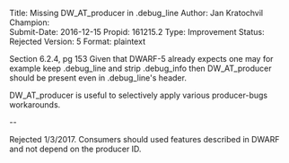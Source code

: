 Title:       Missing DW_AT_producer in .debug_line
Author:      Jan Kratochvil
Champion:    
Submit-Date: 2016-12-15
Propid:      161215.2
Type:        Improvement
Status:      Rejected
Version:     5
Format:      plaintext

Section 6.2.4, pg 153
Given that DWARF-5 already expects one may for example keep .debug_line and strip
.debug_info then DW_AT_producer should be present even in .debug_line's header.

DW_AT_producer is useful to selectively apply various producer-bugs workarounds.

--

Rejected 1/3/2017.
Consumers should used features described in DWARF and not depend on the producer ID.
